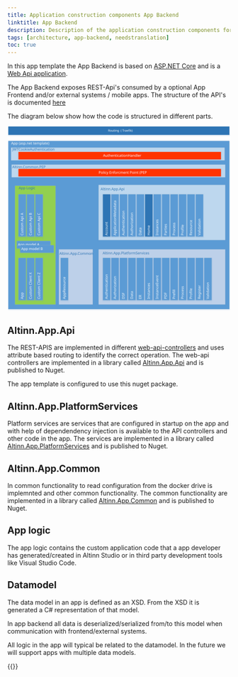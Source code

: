```yaml
---
title: Application construction components App Backend
linktitle: App Backend
description: Description of the application construction components for App Backend 
tags: [architecture, app-backend, needstranslation]
toc: true
---
```


In this app template the App Backend is based on [ASP.NET Core](https://docs.microsoft.com/en-us/aspnet/core/) and is 
a [Web Api application](https://docs.microsoft.com/en-us/aspnet/core/web-api/).

The App Backend exposes REST-Api's consumed by a optional App Frontend and/or external systems / mobile apps.
The structure of the API's is documented [here](/nb/altinn-api/)

The diagram below show how the code is structured in different parts. 

!["App backend diagram"](app_backend_application_architecture.svg "App backend")

## Altinn.App.Api
The REST-APIS are implemented in different [web-api-controllers](https://docs.microsoft.com/en-us/aspnet/core/web-api/) and uses attribute based routing to identify the correct
operation. The web-api controllers are implemented in a library called [Altinn.App.Api](https://www.nuget.org/packages/Altinn.App.Api) and is published to Nuget. 

The app template is configured to use this nuget package. 

## Altinn.App.PlatformServices
Platform services are services that are configured in startup on the app and with help of dependendency injection is available to 
the API controllers and other code in the app. The services are implemented in
a library called [Altinn.App.PlatformServices](https://www.nuget.org/packages/Altinn.App.PlatformServices) and is published to Nuget. 

## Altinn.App.Common
In common functionality to read configuration from the docker drive is implemnted and other
common functionality.  The common functionality are implemented in a library
called [Altinn.App.Common](https://www.nuget.org/packages/Altinn.App.Common) and is published to Nuget. 

## App logic
The app logic contains the custom application code that a app developer has generated/created in Altinn Studio or
in third party development tools like Visual Studio Code. 

## Datamodel
The data model in an app is defined as an XSD. From the XSD it is generated a C# representation of that model.

In app backend all data is deserialized/serialized from/to this model when communication with frontend/external systems.

All logic in the app will typical be related to the datamodel.
In the future we will support apps with multiple data models.


{{<children />}}